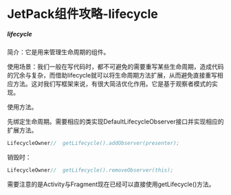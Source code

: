 # JetPack组件攻略-lifecycle

##### lifecycle

简介：它是用来管理生命周期的组件。

使用场景：我们一般在写代码时，都不可避免的需要重写某些生命周期，造成代码的冗余与复杂，而借助lifecycle就可以将生命周期方法扩展，从而避免直接重写相应方法。这对我们写框架来说，有很大简洁优化作用。它是基于观察者模式的实现。

使用方法。



先绑定生命周期。需要相应的类实现DefaultLifecycleObserver接口并实现相应的扩展方法。

```java
LifecycleOwner//  getLifecycle().addObserver(presenter);
```

销毁时：

```java
LifecycleOwner//  getLifecycle().removeObserver(this);
```

需要注意的是Activity与Fragment现在已经可以直接使用getLifecycle()方法。